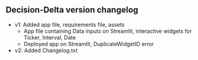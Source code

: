 ## Decision-Delta version changelog
* v1: Added app file, requirements file, assets
  * App file containing Data inputs on Streamlit, interactive widgets for Ticker, Interval, Date
  * Deployed app on Streamlit, DuplicateWidgetID error 
* v2: Added Changelog.txt
